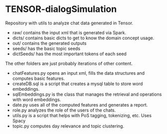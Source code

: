 # TENSOR-dialogSimulation
Repository with utils to analyze chat data generated in Tensor.

- raw/ contains the input xml that is generated via Spark.
- dicts/ contains basic dicts to get to know the domain concept usage.
- out/ contains the generated outputs
- seeds/ has the basic topic seeds
- dictSeeds/ has the most important tokens of each seed

The other folders are just probably iterations of other content.

- chatFeatures.py opens an input xml, fills the data structures and computes basic features.
- createDB.sql is a script that creates a mysql table to store word embeddings.
- sqlEmbeddings.py is the class that manages the retrieval and operations with word embeddings.
- date.py uses all of the computed features and generates a report.
- role.py analyzes the role of the users of the chats.
- utils.py is a script that helps with PoS tagging, tokenizing, etc. Uses Spacy
- topic.py computes day relevance and topic clustering.


